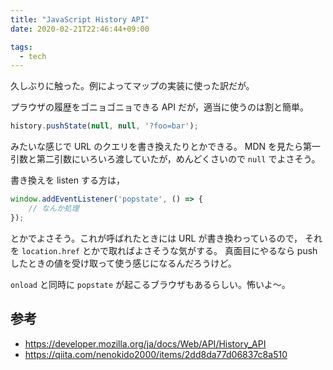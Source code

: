 ```yaml
---
title: "JavaScript History API"
date: 2020-02-21T22:46:44+09:00

tags:
  - tech
---
```


久しぶりに触った。例によってマップの実装に使った訳だが。

プラウザの履歴をゴニョゴニョできる API だが，適当に使うのは割と簡単。

```javascript
history.pushState(null, null, '?foo=bar');
```

みたいな感じで URL のクエリを書き換えたりとかできる。
MDN を見たら第一引数と第二引数にいろいろ渡していたが，めんどくさいので `null` でよさそう。

書き換えを listen する方は，

```javascript
window.addEventListener('popstate', () => {
    // なんか処理
});
```

とかでよさそう。これが呼ばれたときには URL が書き換わっているので，
それを `location.href` とかで取ればよさそうな気がする。
真面目にやるなら push したときの値を受け取って使う感じになるんだろうけど。

`onload` と同時に `popstate` が起こるブラウザもあるらしい。怖いよ〜。

## 参考

- https://developer.mozilla.org/ja/docs/Web/API/History_API
- https://qiita.com/nenokido2000/items/2dd8da77d06837c8a510
